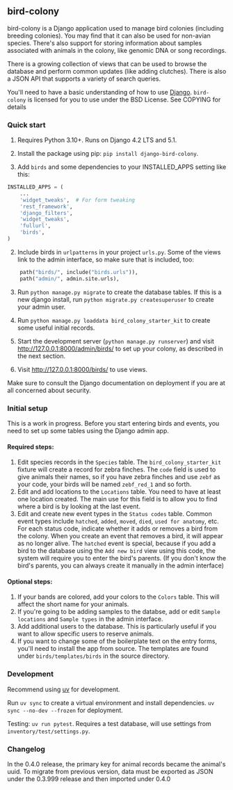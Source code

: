 
## bird-colony

bird-colony is a Django application used to manage bird colonies (including breeding colonies).
You may find that it can also be used for non-avian species. There's also support for storing information about samples associated with animals in the colony, like genomic DNA or song recordings.

There is a growing collection of views that can be used to browse the database and perform common updates (like adding clutches). There is also a JSON API that supports a variety of search queries.

You'll need to have a basic understanding of how to use [Django](https://www.djangoproject.com/). `bird-colony` is licensed for you to use under the BSD License. See COPYING for details

### Quick start

1. Requires Python 3.10+. Runs on Django 4.2 LTS and 5.1.

1. Install the package using pip: `pip install django-bird-colony`.

1. Add `birds` and some dependencies to your INSTALLED_APPS setting like this:

```python
INSTALLED_APPS = (
    ...
    'widget_tweaks',  # For form tweaking
    'rest_framework',
    'django_filters',
	'widget_tweaks',
	'fullurl',
    'birds',
)
```

2. Include birds in `urlpatterns` in your project `urls.py`. Some of the views link to the admin interface, so make sure that is included, too:

```python
    path("birds/", include("birds.urls")),
    path("admin/", admin.site.urls),
```

3. Run `python manage.py migrate` to create the database tables. If this is a new django install, run `python migrate.py createsuperuser` to create your admin user.

4. Run `python manage.py loaddata bird_colony_starter_kit` to create some useful initial records.

5. Start the development server (`python manage.py runserver`) and visit http://127.0.0.1:8000/admin/birds/
   to set up your colony, as described in the next section.

6. Visit http://127.0.0.1:8000/birds/ to use views.

Make sure to consult the Django documentation on deployment if you are at all concerned about security.

### Initial setup

This is a work in progress. Before you start entering birds and events, you need
to set up some tables using the Django admin app.

#### Required steps:

1. Edit species records in the `Species` table. The `bird_colony_starter_kit` fixture will create a record for zebra finches. The `code` field is used to give animals their names, so if you have zebra finches and use `zebf` as your code, your birds will be named `zebf_red_1` and so forth.
2. Edit and add locations to the `Locations` table. You need to have at least one location created. The main use for this field is to allow you to find where a bird is by looking at the last event.
3. Edit and create new event types in the `Status codes` table. Common event types include `hatched`, `added`, `moved`, `died`, `used for anatomy`, etc. For each status code, indicate whether it adds or removes a bird from the colony. When you create an event that removes a bird, it will appear as no longer alive. The `hatched` event is special, because if you add a bird to the database using the `Add new bird` view using this code, the system will require you to enter the bird's parents. (If you don't know the bird's parents, you can always create it manually in the admin interface)

#### Optional steps:

1. If your bands are colored, add your colors to the `Colors` table. This will affect the short name for your animals.
2. If you're going to be adding samples to the databse, add or edit `Sample locations` and `Sample types` in the admin interface.
2. Add additional users to the database. This is particularly useful if you want to allow specific users to reserve animals.
3. If you want to change some of the boilerplate text on the entry forms, you'll need to install the app from source. The templates are found under `birds/templates/birds` in the source directory.

### Development

Recommend using [uv](https://docs.astral.sh/uv/) for development.

Run `uv sync` to create a virtual environment and install dependencies. `uv sync --no-dev --frozen` for deployment.

Testing: `uv run pytest`. Requires a test database, will use settings from `inventory/test/settings.py`.

### Changelog

In the 0.4.0 release, the primary key for animal records became the animal's uuid. To migrate from previous version, data must be exported as JSON under the 0.3.999 release and then imported under 0.4.0


